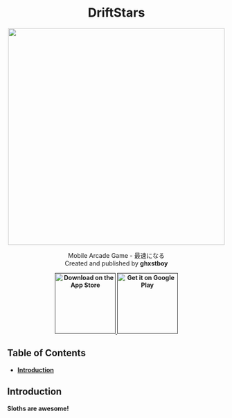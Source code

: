 <h1 align="center">DriftStars</h1>

<p align="center">
  <img src="https://i.imgur.com/amkplSP.png" width="500px">
</p>

<p align="center">Mobile Arcade Game - 最速になる<br>Created and published by <b>ghxstboy</p>

<p align="center">
  <a href="">
    <img alt="Download on the App Store" title="App Store" src="http://i.imgur.com/0n2zqHD.png" width="140">
  </a>

  <a href="">
    <img alt="Get it on Google Play" title="Google Play" src="http://i.imgur.com/mtGRPuM.png" width="140">
  </a>
</p>

## Table of Contents

- [Introduction](#introduction)

## Introduction

Sloths are awesome!
